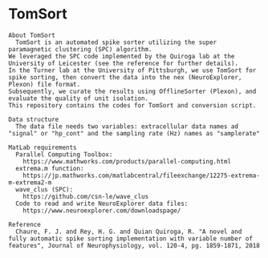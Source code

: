 # TomSort
	About TomSort
	  TomSort is an automated spike sorter utilizing the super paramagnetic clustering (SPC) algorithm. 
 	We leveraged the SPC code implemented by the Quiroga lab at the University of Leicester (see the reference for further details). 
	In the Turner lab at the University of Pittsburgh, we use TomSort for spike sorting, then convert the data into the nex (NeuroExplorer, Plexon) file format. 
 	Subsequently, we curate the results using OfflineSorter (Plexon), and evaluate the quality of unit isolation. 
	This repository contains the codes for TomSort and conversion script.

	Data structure
	  The data file needs two variables: extracellular data names ad "signal" or "hp_cont" and the sampling rate (Hz) names as "samplerate"

	MatLab requirements
	  Parallel Computing Toolbox:	
	    https://www.mathworks.com/products/parallel-computing.html
	  extrema.m function:	
	    https://jp.mathworks.com/matlabcentral/fileexchange/12275-extrema-m-extrema2-m	
	  wave_clus (SPC):	
	    https://github.com/csn-le/wave_clus
	  Code to read and write NeuroExplorer data files:
	    https://www.neuroexplorer.com/downloadspage/

	Reference
	  Chaure, F. J. and Rey, H. G. and Quian Quiroga, R. "A novel and fully automatic spike sorting implementation with variable number of features", Journal of Neurophysiology, vol. 120-4, pg. 1859-1871, 2018

